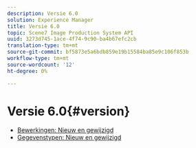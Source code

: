 ```yaml
---
description: Versie 6.0
solution: Experience Manager
title: Versie 6.0
topic: Scene7 Image Production System API
uuid: 3273d745-1ace-4f74-9c90-ba4b67efc2cb
translation-type: tm+mt
source-git-commit: bf5873e5a6bdb859e19b15584ba85e9c106f853b
workflow-type: tm+mt
source-wordcount: '12'
ht-degree: 0%

---
```



# Versie 6.0{#version}

* [Bewerkingen: Nieuw en gewijzigd](r-6-operations.md)
* [Gegevenstypen: Nieuw en gewijzigd](r-6-types.md)
